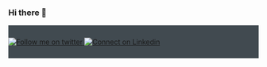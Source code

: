 ### Hi there 👋

<!--
**Shogil/shogil** is a ✨ _special_ ✨ repository because its `README.md` (this file) appears on your GitHub profile.

Here are some ideas to get you started:

- 🔭 I’m currently working on ...
- 🌱 I’m currently learning ...
- 👯 I’m looking to collaborate on ...
- 🤔 I’m looking for help with ...
- 💬 Ask me about ...
- 📫 How to reach me: ...
- 😄 Pronouns: ...
- ⚡ Fun fact: ...
-->
<div align="left" style="background:#414a50; padding: 25px 0;">
    <a href="https://twitter.com/ShoGilBabu">
        <img src="https://raw.githubusercontent.com/Iwi4a/iwi4a/master/assets/twitter.svg" alt="Follow me on twitter">
    </a>
     <a href="https://www.linkedin.com/in/shogil/">
        <img src="https://raw.githubusercontent.com/Iwi4a/iwi4a/master/assets/linkedin.svg" alt="Connect on Linkedin">
    </a>
     
</div>
